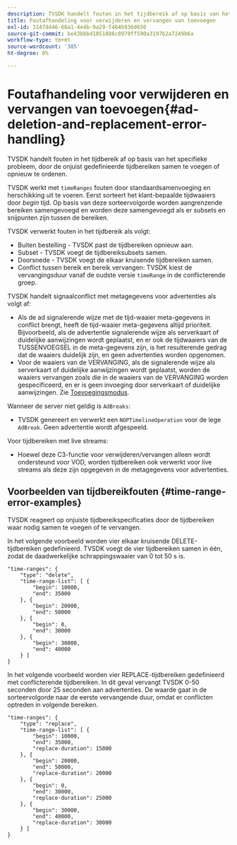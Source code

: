 ```yaml
---
description: TVSDK handelt fouten in het tijdbereik af op basis van het specifieke probleem, door de onjuist gedefinieerde tijdbereiken samen te voegen of opnieuw te ordenen.
title: Foutafhandeling voor verwijderen en vervangen van toevoegen
exl-id: 3147d446-68a1-4e4b-9a29-f464b936d650
source-git-commit: be43bbbd1051886c8979ff590a3197b2a7249b6a
workflow-type: tm+mt
source-wordcount: '385'
ht-degree: 0%

---
```


# Foutafhandeling voor verwijderen en vervangen van toevoegen{#ad-deletion-and-replacement-error-handling}

TVSDK handelt fouten in het tijdbereik af op basis van het specifieke probleem, door de onjuist gedefinieerde tijdbereiken samen te voegen of opnieuw te ordenen.

TVSDK werkt met `timeRanges` fouten door standaardsamenvoeging en herschikking uit te voeren. Eerst sorteert het klant-bepaalde tijdwaaiers door *begin* tijd. Op basis van deze sorteervolgorde worden aangrenzende bereiken samengevoegd en worden deze samengevoegd als er subsets en snijpunten zijn tussen de bereiken.

TVSDK verwerkt fouten in het tijdbereik als volgt:

* Buiten bestelling - TVSDK past de tijdbereiken opnieuw aan.
* Subset - TVSDK voegt de tijdbereiksubsets samen.
* Doorsnede - TVSDK voegt de elkaar kruisende tijdbereiken samen.
* Conflict tussen bereik en bereik vervangen: TVSDK kiest de vervangingsduur vanaf de oudste versie `timeRange` in de conflicterende groep.

TVSDK handelt signaalconflict met metagegevens voor advertenties als volgt af:

* Als de ad signalerende wijze met de tijd-waaier meta-gegevens in conflict brengt, heeft de tijd-waaier meta-gegevens altijd prioriteit. Bijvoorbeeld, als de advertentie signalerende wijze als serverkaart of duidelijke aanwijzingen wordt geplaatst, en er ook de tijdwaaiers van de TUSSENVOEGSEL in de meta-gegevens zijn, is het resulterende gedrag dat de waaiers duidelijk zijn, en geen advertenties worden opgenomen.
* Voor de waaiers van de VERVANGING, als de signalerende wijze als serverkaart of duidelijke aanwijzingen wordt geplaatst, worden de waaiers vervangen zoals die in de waaiers van de VERVANGING worden gespecificeerd, en er is geen invoeging door serverkaart of duidelijke aanwijzingen. Zie [Toevoegingsmodus](../../../tvsdk-1.4-for-android/ad-insertion/ad-insertion-metadata/android-1.4-ad-signaling-mode.md).

Wanneer de server niet geldig is `AdBreaks`:

* TVSDK genereert en verwerkt een `NOPTimelineOperation` voor de lege `AdBreak`. Geen advertentie wordt afgespeeld.

Voor tijdbereiken met live streams:

* Hoewel deze C3-functie voor verwijderen/vervangen alleen wordt ondersteund voor VOD, worden tijdbereiken ook verwerkt voor live streams als deze zijn opgegeven in de metagegevens voor advertenties.

## Voorbeelden van tijdbereikfouten {#time-range-error-examples}

TVSDK reageert op onjuiste tijdbereikspecificaties door de tijdbereiken waar nodig samen te voegen of te vervangen.

In het volgende voorbeeld worden vier elkaar kruisende DELETE-tijdbereiken gedefinieerd. TVSDK voegt de vier tijdbereiken samen in één, zodat de daadwerkelijke schrappingswaaier van 0 tot 50 s is.

```
"time-ranges": {
    "type": "delete",
    "time-range-list": [ {
        "begin": 10000,
        "end": 35000
    }, {
        "begin": 20000,
        "end": 50000
    }, {
        "begin": 0,
        "end": 30000
    }, {
        "begin": 30000,
        "end": 40000
    } ]
}
```

In het volgende voorbeeld worden vier REPLACE-tijdbereiken gedefinieerd met conflicterende tijdbereiken. In dit geval vervangt TVSDK 0-50 seconden door 25 seconden aan advertenties. De waarde gaat in de sorteervolgorde naar de eerste vervangende duur, omdat er conflicten optreden in volgende bereiken.

```
"time-ranges": {
    "type": "replace",
    "time-range-list": [ {
        "begin": 10000,
        "end": 35000,
        "replace-duration": 15000
    }, {
        "begin": 20000,
        "end": 50000,
        "replace-duration": 20000
    }, {
        "begin": 0,
        "end": 30000,
        "replace-duration": 25000
    }, {
        "begin": 30000,
        "end": 40000,
        "replace-duration": 30000
    } ]
}
```
